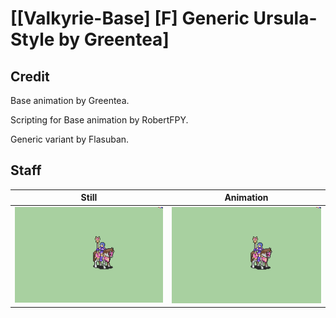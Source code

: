 # [\[Valkyrie-Base\] \[F\] Generic Ursula-Style by Greentea]

## Credit

Base animation by Greentea. 

Scripting for Base animation by RobertFPY.

Generic variant by Flasuban.
	
## Staff

| Still | Animation |
| :---: | :-------: |
| ![Staff still](./Staff_000.png) | ![Staff animation](./Staff.gif) |
